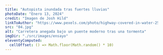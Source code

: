 ```yaml
---
title: "Autopista inundada tras fuertes lluvias"
photoDate: "Enero 13, 2024"
credit: "Imagen de Josh Hild"
linkToAuthor: "https://www.pexels.com/photo/highway-covered-in-water-2524368/"
src: "04.jpg"
alt: "Carretera anegada bajo un puente moderno tras una tormenta"
imgDir: "./src/images/ensayo"
eleventyComputed:
  cellOffset: () => Math.floor(Math.random() * 10)
---
```

